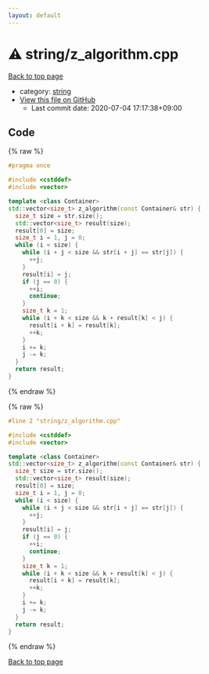 ```yaml
---
layout: default
---
```


<!-- mathjax config similar to math.stackexchange -->
<script type="text/javascript" async
  src="https://cdnjs.cloudflare.com/ajax/libs/mathjax/2.7.5/MathJax.js?config=TeX-MML-AM_CHTML">
</script>
<script type="text/x-mathjax-config">
  MathJax.Hub.Config({
    TeX: { equationNumbers: { autoNumber: "AMS" }},
    tex2jax: {
      inlineMath: [ ['$','$'] ],
      processEscapes: true
    },
    "HTML-CSS": { matchFontHeight: false },
    displayAlign: "left",
    displayIndent: "2em"
  });
</script>

<script type="text/javascript" src="https://cdnjs.cloudflare.com/ajax/libs/jquery/3.4.1/jquery.min.js"></script>
<script src="https://cdn.jsdelivr.net/npm/jquery-balloon-js@1.1.2/jquery.balloon.min.js" integrity="sha256-ZEYs9VrgAeNuPvs15E39OsyOJaIkXEEt10fzxJ20+2I=" crossorigin="anonymous"></script>
<script type="text/javascript" src="../../assets/js/copy-button.js"></script>
<link rel="stylesheet" href="../../assets/css/copy-button.css" />


# :warning: string/z_algorithm.cpp

<a href="../../index.html">Back to top page</a>

* category: <a href="../../index.html#b45cffe084dd3d20d928bee85e7b0f21">string</a>
* <a href="{{ site.github.repository_url }}/blob/master/string/z_algorithm.cpp">View this file on GitHub</a>
    - Last commit date: 2020-07-04 17:17:38+09:00




## Code

<a id="unbundled"></a>
{% raw %}
```cpp
#pragma once

#include <cstddef>
#include <vector>

template <class Container>
std::vector<size_t> z_algorithm(const Container& str) {
  size_t size = str.size();
  std::vector<size_t> result(size);
  result[0] = size;
  size_t i = 1, j = 0;
  while (i < size) {
    while (i + j < size && str[i + j] == str[j]) {
      ++j;
    }
    result[i] = j;
    if (j == 0) { 
      ++i; 
      continue; 
    }
    size_t k = 1;
    while (i + k < size && k + result[k] < j) { 
      result[i + k] = result[k];
      ++k; 
    }
    i += k;
    j -= k;
  }
  return result;
}

```
{% endraw %}

<a id="bundled"></a>
{% raw %}
```cpp
#line 2 "string/z_algorithm.cpp"

#include <cstddef>
#include <vector>

template <class Container>
std::vector<size_t> z_algorithm(const Container& str) {
  size_t size = str.size();
  std::vector<size_t> result(size);
  result[0] = size;
  size_t i = 1, j = 0;
  while (i < size) {
    while (i + j < size && str[i + j] == str[j]) {
      ++j;
    }
    result[i] = j;
    if (j == 0) { 
      ++i; 
      continue; 
    }
    size_t k = 1;
    while (i + k < size && k + result[k] < j) { 
      result[i + k] = result[k];
      ++k; 
    }
    i += k;
    j -= k;
  }
  return result;
}

```
{% endraw %}

<a href="../../index.html">Back to top page</a>

